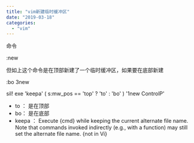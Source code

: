 ```yaml
---
title: "vim新建临时缓冲区"
date: "2019-03-18"
categories: 
  - "vim"
---
```


命令

:new

但如上这个命令是在顶部新建了一个临时缓冲区，如果要在底部新建

:bo 3new

sil! exe 'keepa' ( s:mw\_pos == 'top' ? 'to' : 'bo' ) '1new ControlP'

- to ： 是在顶部
- bo： 是在底部
- keepa ： Execute {cmd} while keeping the current alternate file name. Note that commands invoked indirectly (e.g., with a function) may still set the alternate file name. {not in Vi}
